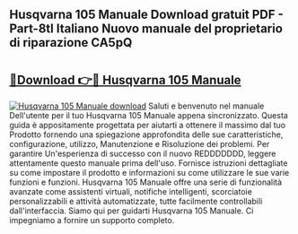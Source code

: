 ## Husqvarna 105 Manuale Download gratuit PDF - Part-8tl Italiano Nuovo manuale del proprietario di riparazione CA5pQ

# <h2><a href="http://dfb4mow.blite.top/?on=Husqvarna+105+Manuale">🔗Download 👉🔴 Husqvarna 105 Manuale</a></h2>

[![Husqvarna 105 Manuale download](https://i.imgur.com/lujVjoI.png)](http://dfb4mow.blite.top/?on=Husqvarna+105+Manuale)
Saluti e benvenuto nel manuale Dell'utente per il tuo Husqvarna 105 Manuale appena sincronizzato. Questa guida è appositamente progettata per aiutarti a ottenere il massimo dal tuo Prodotto fornendo una spiegazione approfondita delle sue caratteristiche, configurazione, utilizzo, Manutenzione e Risoluzione dei problemi. Per garantire Un'esperienza di successo con il nuovo REDDDDDDD, leggere attentamente questo manuale prima dell'uso. Fornisce istruzioni dettagliate su come impostare il prodotto e informazioni su come utilizzare le sue varie funzioni e funzioni. Husqvarna 105 Manuale offre una serie di funzionalità avanzate come assistenti virtuali, notifiche intelligenti, scorciatoie personalizzabili e attività automatizzate, tutte facilmente controllabili dall'interfaccia. Siamo qui per guidarti Husqvarna 105 Manuale. Ci impegniamo a fornire un supporto completo.
